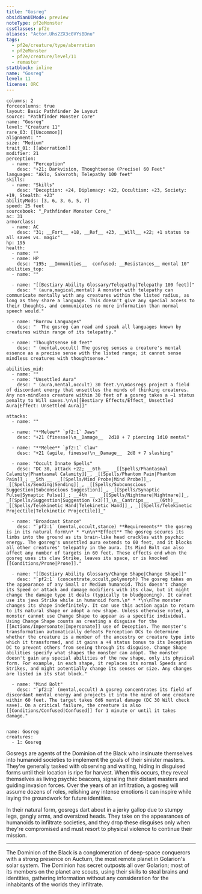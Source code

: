 ```yaml
---
title: "Gosreg"
obsidianUIMode: preview
noteType: pf2eMonster
cssClasses: pf2e
aliases: "Actor.Uhs2ZX3c0VYsBDnu" 
tags:
  - pf2e/creature/type/aberration
  - pf2eMonster
  - pf2e/creature/level/11
  - remaster
statblock: inline
name: "Gosreg"
level: 11
license: ORC
---
```


```statblock
columns: 2
forcecolumns: true
layout: Basic Pathfinder 2e Layout
source: "Pathfinder Monster Core"
name: "Gosreg"
level: "Creature 11"
rare_03: [[Uncommon]]
alignment: ""
size: "Medium"
trait_01: [[aberration]]
modifier: 21
perception:
  - name: "Perception"
    desc: "+21; Darkvision, Thoughtsense (Precise) 60 Feet"
languages: "Aklo, Sakvroth; Telepathy 100 feet"
skills:
  - name: "Skills"
    desc: "Deception: +24, Diplomacy: +22, Occultism: +23, Society: +19, Stealth: +23"
abilityMods: [3, 6, 3, 6, 5, 7]
speed: 25 feet
sourcebook: "_Pathfinder Monster Core_"
ac: 31
armorclass:
  - name: AC
    desc: "31; __Fort__ +18, __Ref__ +23, __Will__ +22; +1 status to all saves vs. magic"
hp: 195
health:
  - name: ""
  - name: HP
    desc: "195; __Immunities__  confused; __Resistances__ mental 10"
abilities_top:
  - name: ""

  - name: "[[Bestiary Ability Glossary/Telepathy|Telepathy 100 feet]]"
    desc: " (aura,magical,mental) A monster with telepathy can communicate mentally with any creatures within the listed radius, as long as they share a language. This doesn't give any special access to their thoughts, and communicates no more information than normal speech would."

  - name: "Borrow Languages"
    desc: "  The gosreg can read and speak all languages known by creatures within range of its telepathy."

  - name: "Thoughtsense 60 feet"
    desc: " (mental,occult) The gosreg senses a creature's mental essence as a precise sense with the listed range; it cannot sense mindless creatures with thoughtsense."

abilities_mid:
  - name: ""
  - name: "Unsettled Aura"
    desc: " (aura,mental,occult) 30 feet.\n\nGosregs project a field of discordant energy that unsettles the minds of thinking creatures. Any non-mindless creature within 30 feet of a gosreg takes a –1 status penalty to Will saves.\n\n[[Bestiary Effects/Effect_ Unsettled Aura|Effect: Unsettled Aura]]"

attacks:
  - name: ""

  - name: "**Melee** `pf2:1` Jaws"
    desc: "+21 (finesse)\n__Damage__  2d10 + 7 piercing 1d10 mental"

  - name: "**Melee** `pf2:1` Claw"
    desc: "+21 (agile, finesse)\n__Damage__  2d8 + 7 slashing"

  - name: "Occult Innate Spells"
    desc: "DC 30, attack +22; __6th __  _[[Spells/Phantasmal Calamity|Phantasmal Calamity]]_, _[[Spells/Phantom Pain|Phantom Pain]]_; __5th __  _[[Spells/Mind Probe|Mind Probe]]_, _[[Spells/Sending|Sending]]_, _[[Spells/Subconscious Suggestion|Subconscious Suggestion]]_, _[[Spells/Synaptic Pulse|Synaptic Pulse]]_; __4th __  _[[Spells/Nightmare|Nightmare]]_, _[[Spells/Suggestion|Suggestion (x3)]]_\n__Cantrips__  __(6th)__ _[[Spells/Telekinetic Hand|Telekinetic Hand]]_, _[[Spells/Telekinetic Projectile|Telekinetic Projectile]]_"

  - name: "Broadcast Stance"
    desc: "`pf2:1` (mental,occult,stance) **Requirements** the gosreg is in its natural form\n* * *\n\n**Effect** The gosreg secures its limbs into the ground as its brain-like head crackles with psychic energy. The gosreg's unsettled aura extends to 60 feet, and it blocks all other creatures' telepathy in the aura. Its Mind Bolt can also affect any number of targets in 60 feet. These effects end when the gosreg uses its claw Strike, leaves its space, or is knocked [[Conditions/Prone|Prone]]."

  - name: "[[Bestiary Ability Glossary/Change Shape|Change Shape]]"
    desc: "`pf2:1` (concentrate,occult,polymorph) The gosreg takes on the appearance of any Small or Medium humanoid. This doesn't change its Speed or attack and damage modifiers with its claw, but it might change the damage type it deals (typically to bludgeoning). It cannot use its jaws Strike while in humanoid form.\n* * *\n\nThe monster changes its shape indefinitely. It can use this action again to return to its natural shape or adopt a new shape. Unless otherwise noted, a monster cannot use Change Shape to appear as a specific individual. Using Change Shape counts as creating a disguise for the [[Actions/Impersonate|Impersonate]] use of Deception. The monster's transformation automatically defeats Perception DCs to determine whether the creature is a member of the ancestry or creature type into which it transformed, and it gains a +4 status bonus to its Deception DC to prevent others from seeing through its disguise. Change Shape abilities specify what shapes the monster can adopt. The monster doesn't gain any special abilities of the new shape, only its physical form. For example, in each shape, it replaces its normal Speeds and Strikes, and might potentially change its senses or size. Any changes are listed in its stat block."

  - name: "Mind Bolt"
    desc: "`pf2:2` (mental,occult) A gosreg concentrates its field of discordant mental energy and projects it into the mind of one creature within 60 feet. The target takes 6d6 mental damage (DC 30 Will check save). On a critical failure, the creature is also [[Conditions/Confused|Confused]] for 1 minute or until it takes damage."
 
```

```encounter-table
name: Gosreg
creatures:
  - 1: Gosreg
```



Gosregs are agents of the Dominion of the Black who insinuate themselves into humanoid societies to implement the goals of their sinister masters. They're generally tasked with observing and waiting, hiding in disguised forms until their location is ripe for harvest. When this occurs, they reveal themselves as living psychic beacons, signaling their distant masters and guiding invasion forces. Over the years of an infiltration, a gosreg will assume dozens of roles, relishing any intense emotions it can inspire while laying the groundwork for future identities.

In their natural form, gosregs dart about in a jerky gallop due to stumpy legs, gangly arms, and oversized heads. They take on the appearances of humanoids to infiltrate societies, and they drop these disguises only when they're compromised and must resort to physical violence to continue their mission.

* * *

The Dominion of the Black is a conglomeration of deep-space conquerors with a strong presence on Aucturn, the most remote planet in Golarion's solar system. The Dominion has secret outposts all over Golarion; most of its members on the planet are scouts, using their skills to steal brains and identities, gathering information without any consideration for the inhabitants of the worlds they infiltrate.

